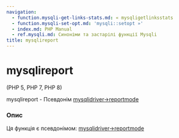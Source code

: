 ```yaml
---
navigation:
  - function.mysqli-get-links-stats.md: « mysqligetlinksstats
  - function.mysqli-set-opt.md: 'mysqli::setopt »'
  - index.md: PHP Manual
  - ref.mysqli.md: Синоніми та застарілі функції Mysqli
title: mysqlireport
---
```

# mysqlireport

(PHP 5, PHP 7, PHP 8)

mysqlireport - Псевдонім [mysqlidriver->reportmode](mysqli-driver.report-mode.md)

### Опис

Ця функція є псевдонімом: [mysqlidriver->reportmode](mysqli-driver.report-mode.md)
